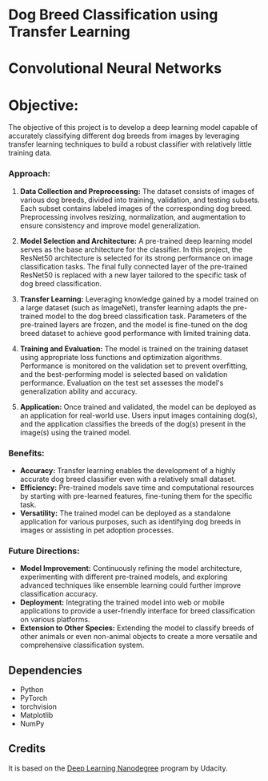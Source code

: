 # Dog Breed Classification using Transfer Learning

# Convolutional Neural Networks

# Objective:

The objective of this project is to develop a deep learning model capable of accurately classifying different dog breeds from images by leveraging transfer learning techniques to build a robust classifier with relatively little training data.

### Approach:

1. **Data Collection and Preprocessing:** The dataset consists of images of various dog breeds, divided into training, validation, and testing subsets. Each subset contains labeled images of the corresponding dog breed. Preprocessing involves resizing, normalization, and augmentation to ensure consistency and improve model generalization.

2. **Model Selection and Architecture:** A pre-trained deep learning model serves as the base architecture for the classifier. In this project, the ResNet50 architecture is selected for its strong performance on image classification tasks. The final fully connected layer of the pre-trained ResNet50 is replaced with a new layer tailored to the specific task of dog breed classification.

3. **Transfer Learning:** Leveraging knowledge gained by a model trained on a large dataset (such as ImageNet), transfer learning adapts the pre-trained model to the dog breed classification task. Parameters of the pre-trained layers are frozen, and the model is fine-tuned on the dog breed dataset to achieve good performance with limited training data.

4. **Training and Evaluation:** The model is trained on the training dataset using appropriate loss functions and optimization algorithms. Performance is monitored on the validation set to prevent overfitting, and the best-performing model is selected based on validation performance. Evaluation on the test set assesses the model's generalization ability and accuracy.

5. **Application:** Once trained and validated, the model can be deployed as an application for real-world use. Users input images containing dog(s), and the application classifies the breeds of the dog(s) present in the image(s) using the trained model.

### Benefits:

- **Accuracy:** Transfer learning enables the development of a highly accurate dog breed classifier even with a relatively small dataset.
- **Efficiency:** Pre-trained models save time and computational resources by starting with pre-learned features, fine-tuning them for the specific task.
- **Versatility:** The trained model can be deployed as a standalone application for various purposes, such as identifying dog breeds in images or assisting in pet adoption processes.

### Future Directions:

- **Model Improvement:** Continuously refining the model architecture, experimenting with different pre-trained models, and exploring advanced techniques like ensemble learning could further improve classification accuracy.
- **Deployment:** Integrating the trained model into web or mobile applications to provide a user-friendly interface for breed classification on various platforms.
- **Extension to Other Species:** Extending the model to classify breeds of other animals or even non-animal objects to create a more versatile and comprehensive classification system.

## Dependencies

- Python 
- PyTorch
- torchvision
- Matplotlib
- NumPy

## Credits

It is based on the [Deep Learning Nanodegree](https://www.udacity.com/course/deep-learning-nanodegree--nd101) program by Udacity.
